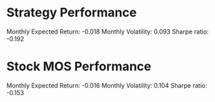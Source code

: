 # Strategy Performance
Monthly Expected Return: -0.018
Monthly Volatility: 0.093
Sharpe ratio: -0.192
# Stock MOS Performance
Monthly Expected Return: -0.016
Monthly Volatility: 0.104
Sharpe ratio: -0.153
